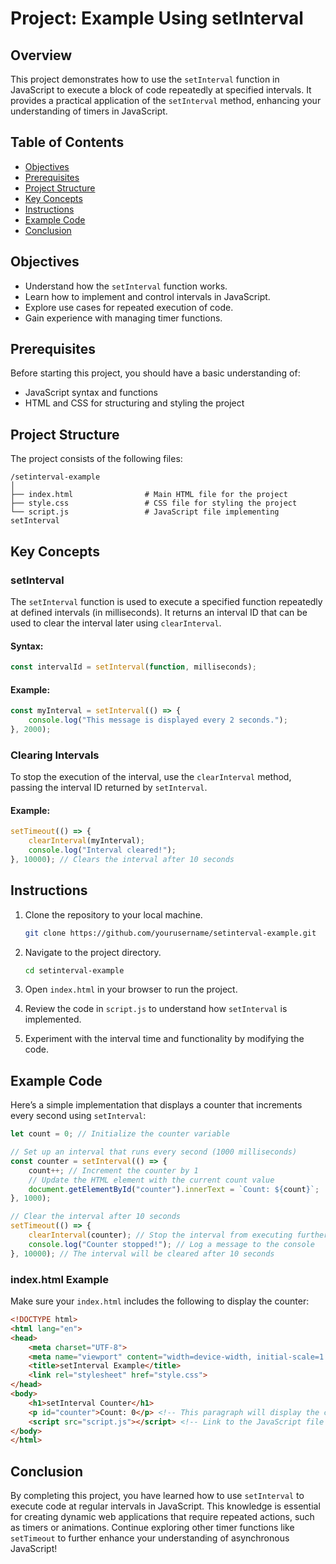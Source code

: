 # Project: Example Using setInterval

## Overview

This project demonstrates how to use the `setInterval` function in JavaScript to execute a block of code repeatedly at specified intervals. It provides a practical application of the `setInterval` method, enhancing your understanding of timers in JavaScript.

## Table of Contents

- [Objectives](#objectives)
- [Prerequisites](#prerequisites)
- [Project Structure](#project-structure)
- [Key Concepts](#key-concepts)
- [Instructions](#instructions)
- [Example Code](#example-code)
- [Conclusion](#conclusion)

## Objectives

- Understand how the `setInterval` function works.
- Learn how to implement and control intervals in JavaScript.
- Explore use cases for repeated execution of code.
- Gain experience with managing timer functions.

## Prerequisites

Before starting this project, you should have a basic understanding of:
- JavaScript syntax and functions
- HTML and CSS for structuring and styling the project

## Project Structure

The project consists of the following files:

```
/setinterval-example
│
├── index.html                # Main HTML file for the project
├── style.css                 # CSS file for styling the project
└── script.js                 # JavaScript file implementing setInterval
```

## Key Concepts

### setInterval

The `setInterval` function is used to execute a specified function repeatedly at defined intervals (in milliseconds). It returns an interval ID that can be used to clear the interval later using `clearInterval`.

#### Syntax:

```javascript
const intervalId = setInterval(function, milliseconds);
```

#### Example:

```javascript
const myInterval = setInterval(() => {
    console.log("This message is displayed every 2 seconds.");
}, 2000);
```

### Clearing Intervals

To stop the execution of the interval, use the `clearInterval` method, passing the interval ID returned by `setInterval`.

#### Example:

```javascript
setTimeout(() => {
    clearInterval(myInterval);
    console.log("Interval cleared!");
}, 10000); // Clears the interval after 10 seconds
```

## Instructions

1. Clone the repository to your local machine.
   ```bash
   git clone https://github.com/yourusername/setinterval-example.git
   ```

2. Navigate to the project directory.
   ```bash
   cd setinterval-example
   ```

3. Open `index.html` in your browser to run the project.

4. Review the code in `script.js` to understand how `setInterval` is implemented.

5. Experiment with the interval time and functionality by modifying the code.

## Example Code

Here’s a simple implementation that displays a counter that increments every second using `setInterval`:

```javascript
let count = 0; // Initialize the counter variable

// Set up an interval that runs every second (1000 milliseconds)
const counter = setInterval(() => {
    count++; // Increment the counter by 1
    // Update the HTML element with the current count value
    document.getElementById("counter").innerText = `Count: ${count}`;
}, 1000);

// Clear the interval after 10 seconds
setTimeout(() => {
    clearInterval(counter); // Stop the interval from executing further
    console.log("Counter stopped!"); // Log a message to the console
}, 10000); // The interval will be cleared after 10 seconds
```

### index.html Example

Make sure your `index.html` includes the following to display the counter:

```html
<!DOCTYPE html>
<html lang="en">
<head>
    <meta charset="UTF-8">
    <meta name="viewport" content="width=device-width, initial-scale=1.0">
    <title>setInterval Example</title>
    <link rel="stylesheet" href="style.css">
</head>
<body>
    <h1>setInterval Counter</h1>
    <p id="counter">Count: 0</p> <!-- This paragraph will display the counter -->
    <script src="script.js"></script> <!-- Link to the JavaScript file -->
</body>
</html>
```

## Conclusion

By completing this project, you have learned how to use `setInterval` to execute code at regular intervals in JavaScript. This knowledge is essential for creating dynamic web applications that require repeated actions, such as timers or animations. Continue exploring other timer functions like `setTimeout` to further enhance your understanding of asynchronous JavaScript!
```
